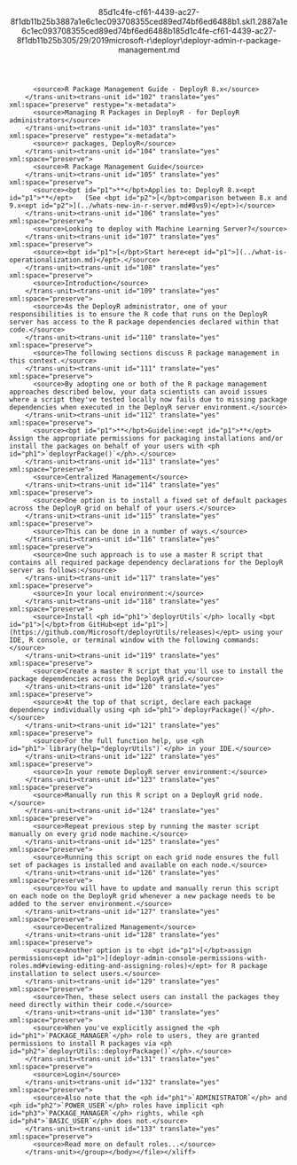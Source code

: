 <?xml version="1.0"?><xliff version="1.2" xmlns="urn:oasis:names:tc:xliff:document:1.2" xmlns:xsi="http://www.w3.org/2001/XMLSchema-instance" xsi:schemaLocation="urn:oasis:names:tc:xliff:document:1.2 xliff-core-1.2-transitional.xsd"><file datatype="xml" original="deployr-admin-r-package-management.md" source-language="en-US" target-language="en-US"><header><tool tool-id="mdxliff" tool-name="mdxliff" tool-version="1.0-8ab897d" tool-company="Microsoft" /><xliffext:skl_file_name xmlns:xliffext="urn:microsoft:content:schema:xliffextensions">85d1c4fe-cf61-4439-ac27-8f1db11b25b3887a1e6c1ec093708355ced89ed74bf6ed6488b1.skl</xliffext:skl_file_name><xliffext:version xmlns:xliffext="urn:microsoft:content:schema:xliffextensions">1.2</xliffext:version><xliffext:ms.openlocfilehash xmlns:xliffext="urn:microsoft:content:schema:xliffextensions">887a1e6c1ec093708355ced89ed74bf6ed6488b1</xliffext:ms.openlocfilehash><xliffext:ms.sourcegitcommit xmlns:xliffext="urn:microsoft:content:schema:xliffextensions">85d1c4fe-cf61-4439-ac27-8f1db11b25b3</xliffext:ms.sourcegitcommit><xliffext:ms.lasthandoff xmlns:xliffext="urn:microsoft:content:schema:xliffextensions">05/29/2019</xliffext:ms.lasthandoff><xliffext:ms.openlocfilepath xmlns:xliffext="urn:microsoft:content:schema:xliffextensions">microsoft-r\deployr\deployr-admin-r-package-management.md</xliffext:ms.openlocfilepath></header><body><group id="content" extype="content"><trans-unit id="101" translate="yes" xml:space="preserve" restype="x-metadata">
          <source>R Package Management Guide - DeployR 8.x</source>
        </trans-unit><trans-unit id="102" translate="yes" xml:space="preserve" restype="x-metadata">
          <source>Managing R Packages in DeployR - for DeployR administrators</source>
        </trans-unit><trans-unit id="103" translate="yes" xml:space="preserve" restype="x-metadata">
          <source>r packages, DeployR</source>
        </trans-unit><trans-unit id="104" translate="yes" xml:space="preserve">
          <source>R Package Management Guide</source>
        </trans-unit><trans-unit id="105" translate="yes" xml:space="preserve">
          <source><bpt id="p1">**</bpt>Applies to: DeployR 8.x<ept id="p1">**</ept>   (See <bpt id="p2">[</bpt>comparison between 8.x and 9.x<ept id="p2">](../whats-new-in-r-server.md#8vs9)</ept>)</source>
        </trans-unit><trans-unit id="106" translate="yes" xml:space="preserve">
          <source>Looking to deploy with Machine Learning Server?</source>
        </trans-unit><trans-unit id="107" translate="yes" xml:space="preserve">
          <source><bpt id="p1">[</bpt>Start here<ept id="p1">](../what-is-operationalization.md)</ept>.</source>
        </trans-unit><trans-unit id="108" translate="yes" xml:space="preserve">
          <source>Introduction</source>
        </trans-unit><trans-unit id="109" translate="yes" xml:space="preserve">
          <source>As the DeployR administrator, one of your responsibilities is to ensure the R code that runs on the DeployR server has access to the R package dependencies declared within that code.</source>
        </trans-unit><trans-unit id="110" translate="yes" xml:space="preserve">
          <source>The following sections discuss R package management in this context.</source>
        </trans-unit><trans-unit id="111" translate="yes" xml:space="preserve">
          <source>By adopting one or both of the R package management approaches described below, your data scientists can avoid issues where a script they've tested locally now fails due to missing package dependencies when executed in the DeployR server environment.</source>
        </trans-unit><trans-unit id="112" translate="yes" xml:space="preserve">
          <source><bpt id="p1">**</bpt>Guideline:<ept id="p1">**</ept> Assign the appropriate permissions for packaging installations and/or install the packages on behalf of your users with <ph id="ph1">`deployrPackage()`</ph>.</source>
        </trans-unit><trans-unit id="113" translate="yes" xml:space="preserve">
          <source>Centralized Management</source>
        </trans-unit><trans-unit id="114" translate="yes" xml:space="preserve">
          <source>One option is to install a fixed set of default packages across the DeployR grid on behalf of your users.</source>
        </trans-unit><trans-unit id="115" translate="yes" xml:space="preserve">
          <source>This can be done in a number of ways.</source>
        </trans-unit><trans-unit id="116" translate="yes" xml:space="preserve">
          <source>One such approach is to use a master R script that contains all required package dependency declarations for the DeployR server as follows:</source>
        </trans-unit><trans-unit id="117" translate="yes" xml:space="preserve">
          <source>In your local environment:</source>
        </trans-unit><trans-unit id="118" translate="yes" xml:space="preserve">
          <source>Install <ph id="ph1">`deployrUtils`</ph> locally <bpt id="p1">[</bpt>from GitHub<ept id="p1">](https://github.com/Microsoft/deployrUtils/releases)</ept> using your IDE, R console, or terminal window with the following commands:</source>
        </trans-unit><trans-unit id="119" translate="yes" xml:space="preserve">
          <source>Create a master R script that you'll use to install the package dependencies across the DeployR grid.</source>
        </trans-unit><trans-unit id="120" translate="yes" xml:space="preserve">
          <source>At the top of that script, declare each package dependency individually using <ph id="ph1">`deployrPackage()`</ph>.</source>
        </trans-unit><trans-unit id="121" translate="yes" xml:space="preserve">
          <source>For the full function help, use <ph id="ph1">`library(help="deployrUtils")`</ph> in your IDE.</source>
        </trans-unit><trans-unit id="122" translate="yes" xml:space="preserve">
          <source>In your remote DeployR server environment:</source>
        </trans-unit><trans-unit id="123" translate="yes" xml:space="preserve">
          <source>Manually run this R script on a DeployR grid node.</source>
        </trans-unit><trans-unit id="124" translate="yes" xml:space="preserve">
          <source>Repeat previous step by running the master script manually on every grid node machine.</source>
        </trans-unit><trans-unit id="125" translate="yes" xml:space="preserve">
          <source>Running this script on each grid node ensures the full set of packages is installed and available on each node.</source>
        </trans-unit><trans-unit id="126" translate="yes" xml:space="preserve">
          <source>You will have to update and manually rerun this script on each node on the DeployR grid whenever a new package needs to be added to the server environment.</source>
        </trans-unit><trans-unit id="127" translate="yes" xml:space="preserve">
          <source>Decentralized Management</source>
        </trans-unit><trans-unit id="128" translate="yes" xml:space="preserve">
          <source>Another option is to <bpt id="p1">[</bpt>assign permissions<ept id="p1">](deployr-admin-console-permissions-with-roles.md#viewing-editing-and-assigning-roles)</ept> for R package installation to select users.</source>
        </trans-unit><trans-unit id="129" translate="yes" xml:space="preserve">
          <source>Then, these select users can install the packages they need directly within their code.</source>
        </trans-unit><trans-unit id="130" translate="yes" xml:space="preserve">
          <source>When you've explicitly assigned the <ph id="ph1">`PACKAGE_MANAGER`</ph> role to users, they are granted permissions to install R packages via <ph id="ph2">`deployrUtils::deployrPackage()`</ph>.</source>
        </trans-unit><trans-unit id="131" translate="yes" xml:space="preserve">
          <source>Login</source>
        </trans-unit><trans-unit id="132" translate="yes" xml:space="preserve">
          <source>Also note that the <ph id="ph1">`ADMINISTRATOR`</ph> and <ph id="ph2">`POWER_USER`</ph> roles have implicit <ph id="ph3">`PACKAGE_MANAGER`</ph> rights, while <ph id="ph4">`BASIC_USER`</ph> does not.</source>
        </trans-unit><trans-unit id="133" translate="yes" xml:space="preserve">
          <source>Read more on default roles...</source>
        </trans-unit></group></body></file></xliff>